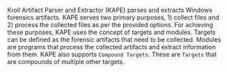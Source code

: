 Kroll Artifact Parser and Extractor (KAPE) parses and extracts Windows forensics artifacts. KAPE serves two primary purposes, 1) collect files and 2) process the collected files as per the provided options. For achieving these purposes, KAPE uses the concept of targets and modules. Targets can be defined as the forensic artifacts that need to be collected. Modules are programs that process the collected artifacts and extract information from them.
KAPE also supports `Compound Targets`. These are `Targets` that are compounds of multiple other targets.